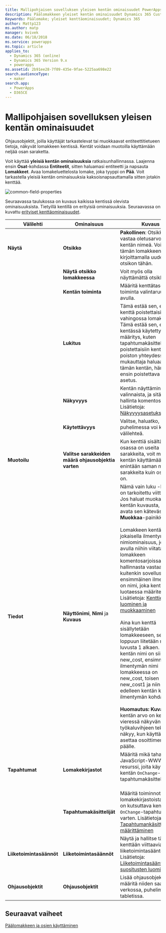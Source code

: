 ```yaml
---
title: Mallipohjaisen sovelluksen yleisen kentän ominaisuudet PowerAppsissa | MicrosoftDocs
description: Päälomakkeen yleiset kentän ominaisuudet Dynamics 365 Customer Engagementissa
Keywords: Päälomake; yleiset kenttäominaisuudet; Dynamics 365
author: Mattp123
ms.author: matp
manager: kvivek
ms.date: 06/18/2018
ms.service: powerapps
ms.topic: article
applies_to:
  - Dynamics 365 (online)
  - Dynamics 365 Version 9.x
  - powerapps
ms.assetid: 2b91ee28-7f09-435e-9fae-5225aa698e22
search.audienceType:
  - maker
search.app:
  - PowerApps
  - D365CE
---
```

# <a name="model-driven-app-common-field-properties"></a>Mallipohjaisen sovelluksen yleisen kentän ominaisuudet

 Ohjausobjektit, joilla käyttäjät tarkastelevat tai muokkaavat entiteettitietueen tietoja, näkyvät lomakkeen kentissä. Kentät voidaan muotoilla käyttämään neljää osan saraketta.  

Voit käyttää **yleisiä kentän ominaisuuksia** ratkaisunhallinnassa. Laajenna ensin **Osat**-kohdassa **Entiteetit**, sitten haluamasi entiteetti ja napsauta **Lomakkeet**. Avaa lomakeluettelosta lomake, joka tyyppi on **Pää**. Voit tarkastella yleisiä kentän ominaisuuksia kaksoisnapsauttamalla sitten jotakin kenttää.

![common-field-properties](media/common-field-properties.png)
  
Seuraavassa taulukossa on kuvaus kaikissa kentissä olevista ominaisuuksista. Tietyillä kentillä on erityisiä ominaisuuksia. Seuraavassa on kuvattu [erityiset kenttäominaisuudet](special-field-properties-legacy.md).  
  
|Välilehti|Ominaisuus|Kuvaus|  
|---------|--------------|-----------------|  
|**Näytä**|**Otsikko**|**Pakollinen**: Otsikko vastaa oletusarvoisesti kentän nimeä. Voit ohittaa tämän lomakkeen nimen kirjoittamalla uuden otsikon tähän.|  
||**Näytä otsikko lomakkeessa**|Voit myös olla näyttämättä otsikkoa.|  
||**Kentän toiminta**|Määritä kenttätason toiminta valintaruutujen avulla.|  
||**Lukitus**|Tämä estää sen, että kenttä poistettaisiin vahingossa lomakkeesta. Tämä estää sen, että kentässä käytetty määritys, kuten tapahtumakäsittelijät, poistettaisiin kentän poiston yhteydessä. Jos mukauttaja haluaa poistaa tämän kentän, hänen olisi ensin poistettava tämä asetus.|  
||**Näkyvyys**|Kentän näyttäminen on valinnaista, ja sitä voidaan hallinta komentosarjoilla. Lisätietoja: [Näkyvyysasetukset](visibility-options-legacy.md)|  
||**Käytettävyys**|Valitse, haluatko, että puhelimessa voi käyttää välilehteä.|
|**Muotoilu**|**Valitse sarakkeiden määrä ohjausobjektia varten**|Kun kenttiä sisältävässä osassa on useita sarakkeita, voit määrittää kentän käyttämään enintään saman määrän sarakkeita kuin osassa on.|  
|**Tiedot**|**Näyttönimi**, **Nimi** ja **Kuvaus**|Nämä vain luku -kentät on tarkoitettu viitteeksi. Jos haluat muokata kentän kuvausta, voit avata sen kätevästi **Muokkaa**-painikkeella.<br /><br /> Lomakkeen kentän jokaisella ilmentymällä on nimiominaisuus, joiden avulla niihin viitataan lomakkeen komentosarjoissa. Nimen hallinnasta vastaa kuitenkin sovellus. Kentän ensimmäinen ilmentymä on nimi, joka kentälle luotaessa määritettiin. Lisätietoja: [Kenttien luominen ja muokkaaminen](../common-data-service/create-edit-fields.md)<br /><br /> Aina kun kenttä sisällytetään lomakkeeseen, sen nimen loppuun liitetään numero luvusta 1 alkaen. Jos kentän nimi on siis new_cost, ensimmäisen ilmentymän nimi lomakkeessa on new_cost, toisen new_cost1 ja niin edelleen kentän kunkin ilmentymän kohdalla.<br /><br />**Huomautus:** **Kuvaus**-kentän arvo on kentän vieressä näkyvän työkaluvihjeen teksti, joka näkyy, kun käyttäjä asettaa osoittimen sen päälle.|  
|**Tapahtumat**|**Lomakekirjastot**|Määritä mikä tahansa JavaScript-WWW-resurssi, joita käytetään kentän `OnChange`-tapahtumakäsittelijässä.<br /><br />|  
||**Tapahtumakäsittelijät**|Määritä toiminnot lomakekirjastoista, jotka on kutsuttava kentän `OnChange`-tapahtumaa varten. Lisätietoja: [Tapahtumankäsittelijöiden määrittäminen](configure-event-handlers-legacy.md)|  
|**Liiketoimintasäännöt**|**Liiketoimintasäännöt**|Näytä ja hallitse tähän kenttään viittaavia liiketoimintasääntöjä. Lisätietoja: [Liiketoimintasääntöjen ja suositusten luominen](create-business-rules-recommendations-apply-logic-form.md)|  
|**Ohjausobjektit**|**Ohjausobjektit**|Lisää ohjausobjekteja ja määritä niiden saatavuus verkossa, puhelimessa ja tabletissa.|  

## <a name="next-steps"></a>Seuraavat vaiheet

[Päälomakkeen ja osien käyttäminen](use-main-form-and-components.md)
